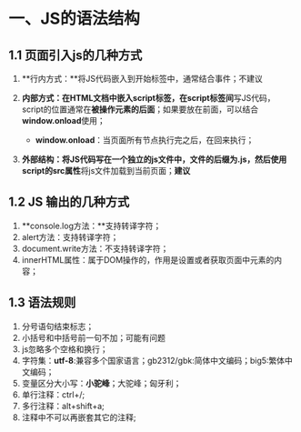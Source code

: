 # 一、JS的语法结构

## 1.1 页面引入js的几种方式

1. **行内方式：**将JS代码嵌入到开始标签中，通常结合事件；不建议
2. **内部方式：**在HTML文档中嵌入script标签，在**script标签间**写JS代码，script的位置通常在**被操作元素的后面**；如果要放在前面，可以结合**window.onload**使用；
   - **window.onload**：当页面所有节点执行完之后，在回来执行；

3. **外部结构：**将JS代码写在一个独立的js文件中，文件的后缀为.js，然后使用**script的src属性**将js文件加载到当前页面；**建议**

## 1.2  JS 输出的几种方式

1. **console.log方法：**支持转译字符；
2. alert方法：支持转译字符；
3. document.write方法：不支持转译字符；
4. innerHTML属性：属于DOM操作的，作用是设置或者获取页面中元素的内容；

## 1.3 语法规则

1. 分号语句结束标志；
2. 小括号和中括号前一句不加；可能有问题
3. js忽略多个空格和换行；
4. 字符集：**utf-8**:兼容多个国家语言；gb2312/gbk:简体中文编码；big5:繁体中文编码；
5. 变量区分大小写：**小驼峰**；大驼峰；匈牙利；
6. 单行注释：ctrl+/;
7. 多行注释：alt+shift+a;
8. 注释中不可以再嵌套其它的注释;